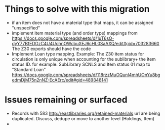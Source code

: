 # Things to solve with this migration
*  if an item does not have a material type that maps, it can be assigned "unspecified"
*  implement item material type (and order type) mappings from https://docs.google.com/spreadsheets/d/1uT6sQ-dyY77BfEDOzC4U4UohnOWcbuXEJ6cHL0SaAXQ/edit#gid=703283660
The Z30 exports should have the code
* Implement Loan type mapping. Example: The Z30 item status for circulation is only unique when accounting for the sublibrary+ the item status ID.  for example.
SubLibrary SCNLS and Item status 01 map to "Standard Loan" https://docs.google.com/spreadsheets/d/118rzzMuOQunI4mhUOnYu8bgedmDjM75n2nNZ-EcAErc/edit#gid=489348141
# Issues remaining or surfaced 
* Records with 583 http://eastlibraries.org/retained-materials url are being duplicated. Discuss, dedupe or move to another level (Holdings, Item)
* 

